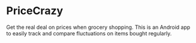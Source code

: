 PriceCrazy
==========

Get the real deal on prices when grocery shopping. This is an Android app to easily track and compare fluctuations on items bought regularly.
